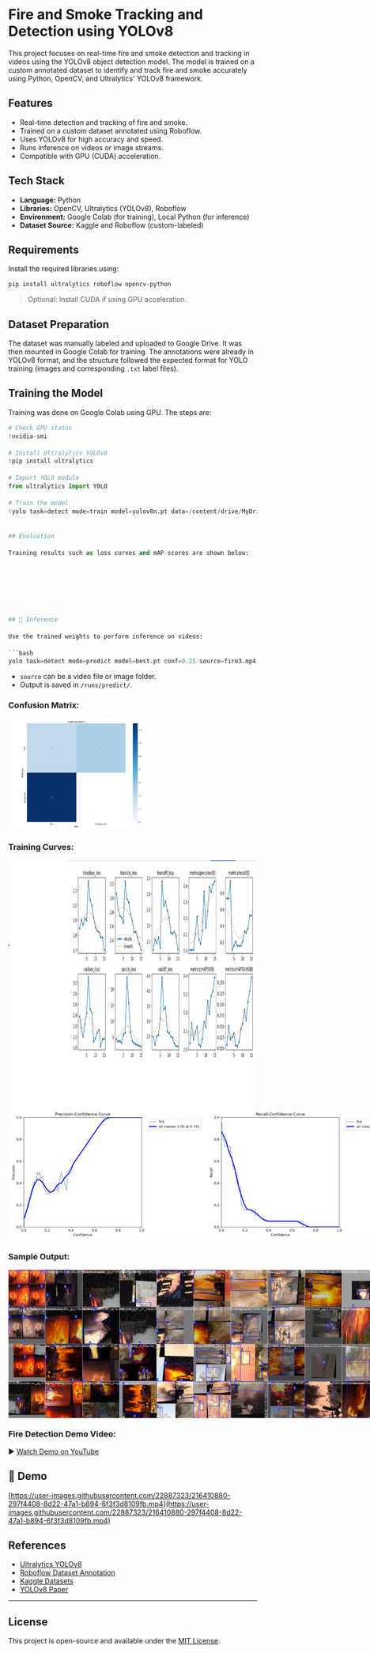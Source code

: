 
#  Fire and Smoke Tracking and Detection using YOLOv8

This project focuses on real-time fire and smoke detection and tracking in videos using the YOLOv8 object detection model. The model is trained on a custom annotated dataset to identify and track fire and smoke accurately using Python, OpenCV, and Ultralytics' YOLOv8 framework.

##  Features
- Real-time detection and tracking of fire and smoke.
- Trained on a custom dataset annotated using Roboflow.
- Uses YOLOv8 for high accuracy and speed.
- Runs inference on videos or image streams.
- Compatible with GPU (CUDA) acceleration.

##  Tech Stack
- **Language:** Python
- **Libraries:** OpenCV, Ultralytics (YOLOv8), Roboflow
- **Environment:** Google Colab (for training), Local Python (for inference)
- **Dataset Source:** Kaggle and Roboflow (custom-labeled)

##  Requirements
Install the required libraries using:

```bash
pip install ultralytics roboflow opencv-python
````

> Optional: Install CUDA if using GPU acceleration.

##  Dataset Preparation

The dataset was manually labeled and uploaded to Google Drive. It was then mounted in Google Colab for training. The annotations were already in YOLOv8 format, and the structure followed the expected format for YOLO training (images and corresponding `.txt` label files).

##  Training the Model

Training was done on Google Colab using GPU. The steps are:

```python
# Check GPU status
!nvidia-smi

# Install Ultralytics YOLOv8
!pip install ultralytics

# Import YOLO module
from ultralytics import YOLO

# Train the model
!yolo task=detect mode=train model=yolov8n.pt data=/content/drive/MyDrive/archive/data.yaml epochs=15 imgsz=640


## Evaluation

Training results such as loss curves and mAP scores are shown below:







## 🧪 Inference

Use the trained weights to perform inference on videos:

```bash
yolo task=detect mode=predict model=best.pt conf=0.25 source=fire3.mp4 save=True
```

* `source` can be a video file or image folder.
* Output is saved in `/runs/predict/`.

### Confusion Matrix:
<img src="assets/confusion_matrix.png" alt="Confusion Matrix" width="300" />

### Training Curves:
<img src="assets/results.png" alt="Training curves" width="700" height="500" />
<div style="display: flex; justify-content: space-between;">
   <img src="assets/P_curve.png" alt="Training curves" width="400" />
   <img src="assets/R_curve.png" alt="Training curves" width="400" />
</div>


### Sample Output:

<div style="display: flex; justify-content: space-between;">
  <img src="assets/train_batch0.jpg" alt="Sample Output 1" width="300" />
  <img src="assets/train_batch1.jpg" alt="Sample Output 2" width="300" />
  <img src="assets/train_batch81.jpg" alt="Sample Output 3" width="300" />
</div>

### Fire Detection Demo Video:


▶️ [Watch Demo on YouTube](https://youtu.be/GwHVa75NeaQ?feature=shared)




## 🎥 Demo

[https://user-images.githubusercontent.com/22887323/216410880-297f4408-8d22-47a1-b894-6f3f3d8109fb.mp4](https://user-images.githubusercontent.com/22887323/216410880-297f4408-8d22-47a1-b894-6f3f3d8109fb.mp4)

##  References

* [Ultralytics YOLOv8](https://github.com/ultralytics/ultralytics)
* [Roboflow Dataset Annotation](https://roboflow.com/)
* [Kaggle Datasets](https://www.kaggle.com/)
* [YOLOv8 Paper](https://arxiv.org/abs/2004.10934)

---

##  License

This project is open-source and available under the [MIT License](LICENSE).


